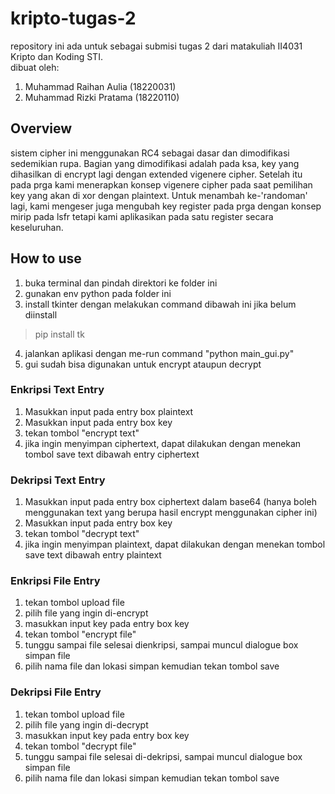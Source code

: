 # kripto-tugas-2
repository ini ada untuk sebagai submisi tugas 2 dari matakuliah II4031 Kripto dan Koding STI.  
dibuat oleh:
1. Muhammad Raihan Aulia (18220031)
2. Muhammad Rizki Pratama (18220110)  

## Overview
sistem cipher ini menggunakan RC4 sebagai dasar dan dimodifikasi sedemikian rupa. Bagian yang dimodifikasi adalah pada ksa, key yang dihasilkan di encrypt lagi dengan extended vigenere cipher. Setelah itu pada prga kami menerapkan konsep vigenere cipher pada saat pemilihan key yang akan di xor dengan plaintext. Untuk menambah ke-'randoman' lagi, kami mengeser juga mengubah key register pada prga dengan konsep mirip pada lsfr tetapi kami aplikasikan pada satu register secara keseluruhan.

## How to use
1. buka terminal dan pindah direktori ke folder ini
2. gunakan env python pada folder ini
3. install tkinter dengan melakukan command dibawah ini jika belum diinstall
> pip install tk  
4. jalankan aplikasi dengan me-run command "python main_gui.py"
5. gui sudah bisa digunakan untuk encrypt ataupun decrypt

### Enkripsi Text Entry
1. Masukkan input pada entry box plaintext
2. Masukkan input pada entry box key
3. tekan tombol "encrypt text"
4. jika ingin menyimpan ciphertext, dapat dilakukan dengan menekan tombol save text dibawah entry ciphertext

### Dekripsi Text Entry
1. Masukkan input pada entry box ciphertext dalam base64 (hanya boleh menggunakan text yang berupa hasil encrypt menggunakan cipher ini)
2. Masukkan input pada entry box key
3. tekan tombol "decrypt text"
4. jika ingin menyimpan plaintext, dapat dilakukan dengan menekan tombol save text dibawah entry plaintext

### Enkripsi File Entry
1. tekan tombol upload file
2. pilih file yang ingin di-encrypt
4. masukkan input key pada entry box key
5. tekan tombol "encrypt file"
6. tunggu sampai file selesai dienkripsi, sampai muncul dialogue box simpan file
7. pilih nama file dan lokasi simpan kemudian tekan tombol save

### Dekripsi File Entry
1. tekan tombol upload file
2. pilih file yang ingin di-decrypt
4. masukkan input key pada entry box key
5. tekan tombol "decrypt file"
6. tunggu sampai file selesai di-dekripsi, sampai muncul dialogue box simpan file
7. pilih nama file dan lokasi simpan kemudian tekan tombol save